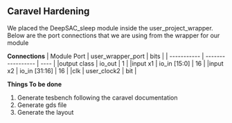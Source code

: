 ## Caravel Hardening 
We placed the DeepSAC_sleep module inside the user_project_wrapper. Below are the port connections that we are using from the wrapper for our module

**Connections**
| Module Port | user_wrapper_port | bits |
| ----------- | ----------------- | ---- |
|output class | io_out            | 1    |
|input x1     | io_in [15:0]      | 16   |
|input x2     | io_in [31:16]     | 16   |
|clk          | user_clock2       | bit  |

**Things To be done**
1. Generate tesbench following the caravel documentation 
2. Generate gds file 
3. Generate the layout 
